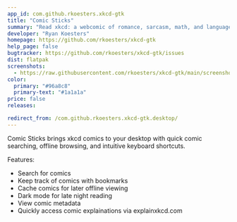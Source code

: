```yaml
---
app_id: com.github.rkoesters.xkcd-gtk
title: "Comic Sticks"
summary: "Read xkcd: a webcomic of romance, sarcasm, math, and language"
developer: "Ryan Koesters"
homepage: https://github.com/rkoesters/xkcd-gtk
help_page: false
bugtracker: https://github.com/rkoesters/xkcd-gtk/issues
dist: flatpak
screenshots:
  - https://raw.githubusercontent.com/rkoesters/xkcd-gtk/main/screenshots/screenshot-1@2x.png
color:
  primary: "#96a8c8"
  primary-text: "#1a1a1a"
price: false
releases:

redirect_from: /com.github.rkoesters.xkcd-gtk.desktop/
---
```


<p>Comic Sticks brings xkcd comics to your desktop with quick comic searching, offline browsing, and intuitive keyboard shortcuts.</p>
<p>Features:</p>
<ul>
<li>Search for comics</li>
<li>Keep track of comics with bookmarks</li>
<li>Cache comics for later offline viewing</li>
<li>Dark mode for late night reading</li>
<li>View comic metadata</li>
<li>Quickly access comic explainations via explainxkcd.com</li>
</ul>